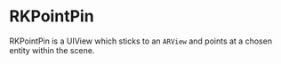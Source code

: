 # RKPointPin

RKPointPin is a UIView which sticks to an `ARView` and points at a chosen entity within the scene.
